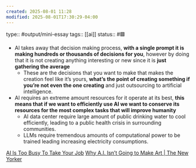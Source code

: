 ```yaml
---
created: 2025-08-01 11:28
modified: 2025-08-01T17:30:29-04:00
---
```

type:: #output/mini-essay 
tags:: [[ai]]
status:: #🟩 
- AI takes away that decision making process, **with a single prompt it is making hundreds or thousands of decisions for you**, however by doing that it is not creating anything interesting or new since it is **just gathering the average** 
	- These are the decisions that you want to make that makes the creation feel like it’s yours, **what’s the point of creating something if you’re not even the one creating** and just outsourcing to artificial intelligence.
- AI requires an extreme amount resources for it operate at its best, **this means that if we want to efficiently use AI we want to conserve its resources for the most complex tasks that will improve humanity** 
	- AI data center require large amount of public drinking water to cool efficiently, leading to a public health crisis in surrounding communities.
	- LLMs require tremendous amounts of computational power to be trained leading increasing electricity consumptions.



[AI Is Too Busy To Take Your Job](https://www.drorpoleg.com/ai-is-too-busy-to-take-your-job/)
[Why A.I. Isn’t Going to Make Art | The New Yorker](https://www.newyorker.com/culture/the-weekend-essay/why-ai-isnt-going-to-make-art)
